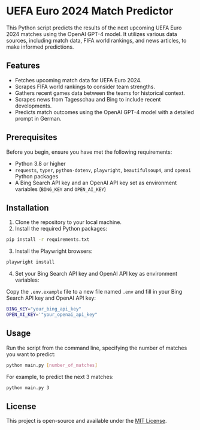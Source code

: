 # UEFA Euro 2024 Match Predictor

This Python script predicts the results of the next upcoming UEFA Euro 2024 matches using the OpenAI GPT-4 model. It utilizes various data sources, including match data, FIFA world rankings, and news articles, to make informed predictions.

## Features

- Fetches upcoming match data for UEFA Euro 2024.
- Scrapes FIFA world rankings to consider team strengths.
- Gathers recent games data between the teams for historical context.
- Scrapes news from Tagesschau and Bing to include recent developments.
- Predicts match outcomes using the OpenAI GPT-4 model with a detailed prompt in German.

## Prerequisites

Before you begin, ensure you have met the following requirements:

- Python 3.8 or higher
- `requests`, `typer`, `python-dotenv`, `playwright`, `beautifulsoup4`, and `openai` Python packages
- A Bing Search API key and an OpenAI API key set as environment variables (`BING_KEY` and `OPEN_AI_KEY`)

## Installation

1. Clone the repository to your local machine.
2. Install the required Python packages:

```bash
pip install -r requirements.txt
```

3. Install the Playwright browsers:

```bash
playwright install
```

4. Set your Bing Search API key and OpenAI API key as environment variables:

Copy the `.env.example` file to a new file named `.env` and fill in your Bing Search API key and OpenAI API key:

```bash
BING_KEY="your_bing_api_key"
OPEN_AI_KEY='"your_openai_api_key"
```

## Usage

Run the script from the command line, specifying the number of matches you want to predict:

```bash
python main.py [number_of_matches]
```

For example, to predict the next 3 matches:

```bash
python main.py 3
```

## License

This project is open-source and available under the [MIT License](LICENSE).
```